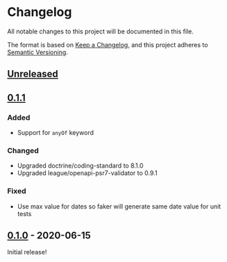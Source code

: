 # Changelog

All notable changes to this project will be documented in this file.

The format is based on [Keep a Changelog](https://keepachangelog.com/en/1.0.0/), and this project adheres to [Semantic Versioning](https://semver.org/spec/v2.0.0.html).

## [Unreleased]

## [0.1.1]
### Added
- Support for `anyOf` keyword 

### Changed
- Upgraded doctrine/coding-standard to 8.1.0
- Upgraded league/openapi-psr7-validator to 0.9.1

### Fixed
- Use max value for dates so faker will generate same date value for unit tests

## [0.1.0] - 2020-06-15

Initial release!

[Unreleased]: https://github.com/canvural/php-openapi-faker/compare/0.1.1...HEAD
[0.1.1]: https://github.com/canvural/php-openapi-faker/compare/0.1.0...0.1.1
[0.1.0]: https://github.com/canvural/php-openapi-faker/releases/tag/0.1.0
